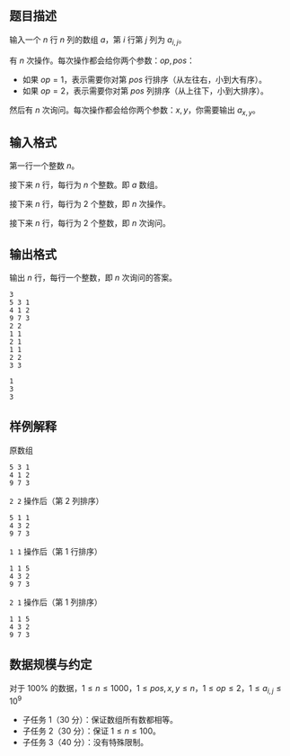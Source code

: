 ## 题目描述

输入一个 $n$ 行 $n$ 列的数组 $a$，第 $i$ 行第 $j$ 列为 $a_{i,j}$。

有 $n$ 次操作。每次操作都会给你两个参数：$op,pos$：

- 如果 $op=1$，表示需要你对第 $pos$ 行排序（从左往右，小到大有序）。
- 如果 $op=2$，表示需要你对第 $pos$ 列排序（从上往下，小到大排序）。

然后有 $n$ 次询问。每次操作都会给你两个参数：$x,y$，你需要输出 $a_{x,y}$。

## 输入格式

第一行一个整数 $n$。  

接下来 $n$ 行，每行为 $n$ 个整数。即 $a$ 数组。

接下来 $n$ 行，每行为 $2$ 个整数，即 $n$ 次操作。

接下来 $n$ 行，每行为 $2$ 个整数，即 $n$ 次询问。

## 输出格式

输出 $n$ 行，每行一个整数，即 $n$ 次询问的答案。

```input1
3
5 3 1
4 1 2
9 7 3
2 2
1 1
2 1
1 1
2 2
3 3
```

```output1
1
3
3
```

## 样例解释

原数组
```
5 3 1
4 1 2
9 7 3
```

`2 2` 操作后（第 2 列排序）

```
5 1 1
4 3 2
9 7 3
```

`1 1` 操作后（第 1 行排序）

```
1 1 5
4 3 2
9 7 3
```
  
`2 1` 操作后（第 1 列排序）

```
1 1 5
4 3 2
9 7 3
```

## 数据规模与约定

对于 $100\%$ 的数据，$1\le n\le 1000$，$1\le pos,x,y\le n$，$1\le op\le 2$，$1\le a_{i,j}\le 10^9$

- 子任务 1（30 分）：保证数组所有数都相等。
- 子任务 2（30 分）：保证 $1\le n\le 100$。
- 子任务 3（40 分）：没有特殊限制。